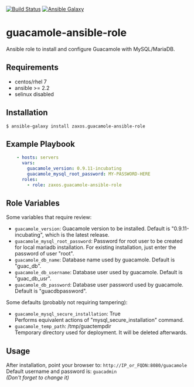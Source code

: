 [![Build Status](https://travis-ci.org/zaxos/guacamole-ansible-role.svg?branch=master)](https://travis-ci.org/zaxos/guacamole-ansible-role)
[![Ansible Galaxy](https://img.shields.io/badge/galaxy-_zaxos.guacamole--ansible--role-blue.svg)](https://galaxy.ansible.com/zaxos/guacamole-ansible-role/)

guacamole-ansible-role
======================

Ansible role to install and configure Guacamole with MySQL/MariaDB.

Requirements
------------
* centos/rhel 7
* ansible >= 2.2
* selinux disabled

Installation
------------
```
$ ansible-galaxy install zaxos.guacamole-ansible-role
```

Example Playbook
----------------
```yaml
    - hosts: servers
      vars:
        guacamole_version: 0.9.11-incubating
        guacamole_mysql_root_password: MY-PASSWORD-HERE
      roles:
        - role: zaxos.guacamole-ansible-role
```

Role Variables
--------------
Some variables that require review:
- `guacamole_version`: Guacamole version to be installed. Default is "0.9.11-incubating", which is the latest release.
- `guacamole_mysql_root_password`: Password for root user to be created for local mariadb installation. For existing installation, just enter the password of user "root".
- `guacamole_db_name`: Database name used by guacamole. Default is "guac_db".
- `guacamole_db_username`: Database user used by guacamole. Default is "guac_db_usr".
- `guacamole_db_password`: Database user password used by guacamole. Default is "guacdbpassword".

Some defaults (probably not requiring tampering):
- `guacamole_mysql_secure_installation`: True  
Performs equivalent actions of "mysql_secure_installation" command.
- `guacamole_temp_path`: /tmp/guactempdir  
Temporary directory used for deployment. It will be deleted afterwards.

Usage
-----
After installation, point your browser to: `http://IP_or_FQDN:8080/guacamole`  
Default username and password is: `guacadmin`  
*(Don't forget to change it)*
